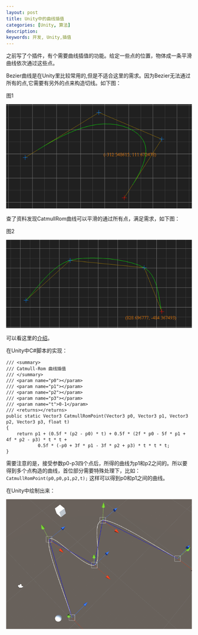 ```yaml
---
layout: post
title: Unity中的曲线插值
categories: [Unity, 算法]
description: 
keywords: 开发, Unity,插值
---
```


之前写了个插件，有个需要曲线插值的功能。给定一些点的位置，物体成一条平滑曲线依次通过这些点。

Bezier曲线是在Unity里比较常用的,但是不适合这里的需求。因为Bezier无法通过所有的点,它需要有另外的点来构造切线。如下图：

图1

![Bezeir](\Img\Unity\Spline\Bezeir.png)

查了资料发现CatmullRom曲线可以平滑的通过所有点，满足需求，如下图：

图2

![CatmullRom](\Img\Unity\Spline\CatmullRom.png)

可以看这里的[介绍](https://en.wikipedia.org/wiki/Centripetal_Catmull%E2%80%93Rom_spline)。

在Unity中C#脚本的实现：


```
/// <summary>
/// Catmull-Rom 曲线插值
/// </summary>
/// <param name="p0"></param>
/// <param name="p1"></param>
/// <param name="p2"></param>
/// <param name="p3"></param>
/// <param name="t">0-1</param>
/// <returns></returns>
public static Vector3 CatmullRomPoint(Vector3 p0, Vector3 p1, Vector3 p2, Vector3 p3, float t)
{
    return p1 + (0.5f * (p2 - p0) * t) + 0.5f * (2f * p0 - 5f * p1 + 4f * p2 - p3) * t * t +
            0.5f * (-p0 + 3f * p1 - 3f * p2 + p3) * t * t * t;
}
```

需要注意的是，接受参数p0-p3四个点后，所得的曲线为p1和p2之间的。所以要得到多个点构造的曲线，首位部分需要特殊处理下，比如：`CatmullRomPoint(p0,p0,p1,p2,t);` 这样可以得到p0和p1之间的曲线。

在Unity中绘制出来：

![CatmullRom-Unity](\Img\Unity\Spline\CatmullRom-Unity.png)

